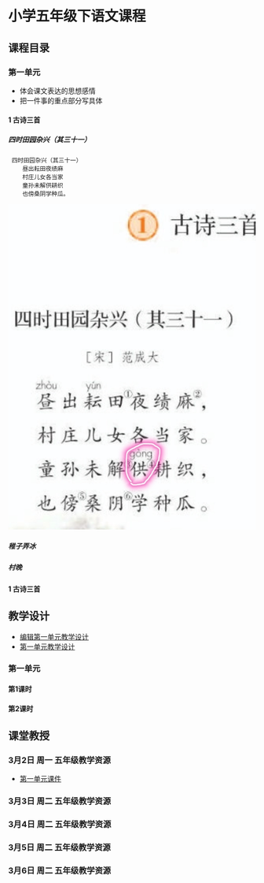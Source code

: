 # 小学五年级下语文课程

## 课程目录


### 第一单元

  * 体会课文表达的思想感情
  * 把一件事的重点部分写具体

#### 1 古诗三首

##### 四时田园杂兴（其三十一）

     四时田园杂兴（其三十一）
        昼出耘田夜绩麻
        村庄儿女各当家
        童孙未解供耕织
        也傍桑阴学种瓜。

 ![课文](3月2日/语文1.png)

##### 稚子弄冰

##### 村晚

#### 1 古诗三首

## 教学设计
 - [编辑第一单元教学设计](https://www.draw.io)
 - <a href="第一单元课件.html">第一单元教学设计</a>
### 第一单元
#### 第1课时

#### 第2课时

## 课堂教授
### 3月2日 周一 五年级教学资源
 - <a href="第一单元课件.html">第一单元课件</a>
### 3月3日 周二 五年级教学资源
### 3月4日 周二 五年级教学资源
### 3月5日 周二 五年级教学资源
### 3月6日 周二 五年级教学资源
